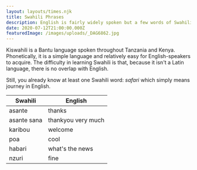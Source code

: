 ```yaml
---
layout: layouts/times.njk
title: Swahili Phrases
description: English is fairly widely spoken but a few words of Swahili make a huge difference.
date: 2020-07-12T21:00:00.000Z
featuredImage: /images/uploads/_DAG6862.jpg
---
```


Kiswahili is a Bantu language spoken throughout Tanzania and Kenya. Phonetically, it is a simple language and relatively easy for English-speakers to acquire. The difficulty in learning Swahili is that, because it isn't a Latin language, there is no overlap with English. 

Still, you already know at least one Swahili word: *safari* which simply means journey in English.

| Swahili     | English            |
| ----------- | ------------------ |
| asante      | thanks             |
| asante sana | thankyou very much |
| karibou     | welcome            |
| poa         | cool             |
| habari      | what's the news    |
| nzuri      | fine   |